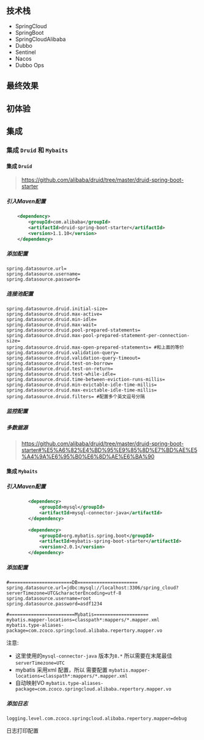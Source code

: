 ## 技术栈
- SpringCloud 
- SpringBoot 
- SpringCloudAlibaba
- Dubbo
- Sentinel 
- Nacos 
- Dubbo Ops 
## 最终效果 

## 初体验

## 集成

### 集成 `Druid` 和 `Mybaits` 

#### 集成 `Druid` 
> https://github.com/alibaba/druid/tree/master/druid-spring-boot-starter

##### 引入Maven配置
```xml
    <dependency>
        <groupId>com.alibaba</groupId>
        <artifactId>druid-spring-boot-starter</artifactId>
        <version>1.1.10</version>
    </dependency>
```

##### 添加配置
```properties
spring.datasource.url= 
spring.datasource.username=
spring.datasource.password=
```

##### 连接池配置 
```properties
spring.datasource.druid.initial-size=
spring.datasource.druid.max-active=
spring.datasource.druid.min-idle=
spring.datasource.druid.max-wait=
spring.datasource.druid.pool-prepared-statements=
spring.datasource.druid.max-pool-prepared-statement-per-connection-size= 
spring.datasource.druid.max-open-prepared-statements= #和上面的等价
spring.datasource.druid.validation-query=
spring.datasource.druid.validation-query-timeout=
spring.datasource.druid.test-on-borrow=
spring.datasource.druid.test-on-return=
spring.datasource.druid.test-while-idle=
spring.datasource.druid.time-between-eviction-runs-millis=
spring.datasource.druid.min-evictable-idle-time-millis=
spring.datasource.druid.max-evictable-idle-time-millis=
spring.datasource.druid.filters= #配置多个英文逗号分隔
```

##### 监控配置


##### 多数据源
> https://github.com/alibaba/druid/tree/master/druid-spring-boot-starter#%E5%A6%82%E4%BD%95%E9%85%8D%E7%BD%AE%E5%A4%9A%E6%95%B0%E6%8D%AE%E6%BA%90




#### 集成 `Mybaits` 

##### 引入Maven配置
```xml
        <dependency>
            <groupId>mysql</groupId>
            <artifactId>mysql-connector-java</artifactId>
        </dependency>
    
        <dependency>
            <groupId>org.mybatis.spring.boot</groupId>
            <artifactId>mybatis-spring-boot-starter</artifactId>
            <version>2.0.1</version>
        </dependency>
```

##### 添加配置

```properties
#=======================DB======================
spring.datasource.url=jdbc:mysql://localhost:3306/spring_cloud?serverTimezone=UTC&characterEncoding=utf-8
spring.datasource.username=root
spring.datasource.password=asdf1234

#========================Mybatis====================
mybatis.mapper-locations=classpath*:mappers/*.mapper.xml
mybatis.type-aliases-package=com.zcoco.springcloud.alibaba.repertory.mapper.vo

```
注意:
- 这里使用的`mysql-connector-java` 版本为`8.*` 所以需要在末尾最佳 `serverTimezone=UTC`
- mybatis 采用xml 配置，所以 需要配置 `mybatis.mapper-locations=classpath*:mappers/*.mapper.xml`
- 自动映射VO `mybatis.type-aliases-package=com.zcoco.springcloud.alibaba.repertory.mapper.vo`


##### 添加日志
```properties
logging.level.com.zcoco.springcloud.alibaba.repertory.mapper=debug
```
日志打印配置

